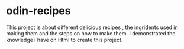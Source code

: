 # odin-recipes
This project is about  different delicious recipes , the ingridents used in making them and the steps on how to make them.
I demonstrated the knowledge i have on Html to create this project.
